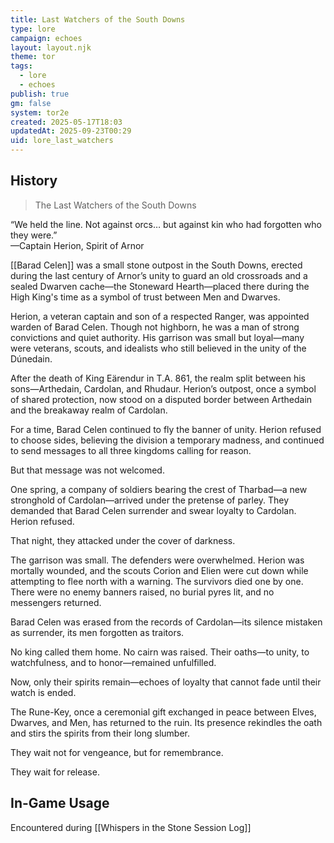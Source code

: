 ```yaml
---
title: Last Watchers of the South Downs
type: lore
campaign: echoes
layout: layout.njk
theme: tor
tags:
  - lore
  - echoes
publish: true
gm: false
system: tor2e
created: 2025-05-17T18:03
updatedAt: 2025-09-23T00:29
uid: lore_last_watchers
---
```


## History

> The Last Watchers of the South Downs

“We held the line. Not against orcs… but against kin who had forgotten who they were.”  
—Captain Herion, Spirit of Arnor  
  
[[Barad Celen]] was a small stone outpost in the South Downs, erected during the last century of Arnor’s unity to guard an old crossroads and a sealed Dwarven cache—the Stoneward Hearth—placed there during the High King's time as a symbol of trust between Men and Dwarves.  
  
Herion, a veteran captain and son of a respected Ranger, was appointed warden of Barad Celen. Though not highborn, he was a man of strong convictions and quiet authority. His garrison was small but loyal—many were veterans, scouts, and idealists who still believed in the unity of the Dúnedain.  
  
After the death of King Eärendur in T.A. 861, the realm split between his sons—Arthedain, Cardolan, and Rhudaur. Herion’s outpost, once a symbol of shared protection, now stood on a disputed border between Arthedain and the breakaway realm of Cardolan.  
  
For a time, Barad Celen continued to fly the banner of unity. Herion refused to choose sides, believing the division a temporary madness, and continued to send messages to all three kingdoms calling for reason.  
  
But that message was not welcomed.  
  
One spring, a company of soldiers bearing the crest of Tharbad—a new stronghold of Cardolan—arrived under the pretense of parley. They demanded that Barad Celen surrender and swear loyalty to Cardolan. Herion refused.  
  
That night, they attacked under the cover of darkness.  
  
The garrison was small. The defenders were overwhelmed. Herion was mortally wounded, and the scouts Corion and Elien were cut down while attempting to flee north with a warning. The survivors died one by one. There were no enemy banners raised, no burial pyres lit, and no messengers returned.  
  
Barad Celen was erased from the records of Cardolan—its silence mistaken as surrender, its men forgotten as traitors.  
  
No king called them home. No cairn was raised. Their oaths—to unity, to watchfulness, and to honor—remained unfulfilled.  
  
Now, only their spirits remain—echoes of loyalty that cannot fade until their watch is ended.  
  
The Rune-Key, once a ceremonial gift exchanged in peace between Elves, Dwarves, and Men, has returned to the ruin. Its presence rekindles the oath and stirs the spirits from their long slumber.  
  
They wait not for vengeance, but for remembrance.  
  
They wait for release.

## In-Game Usage
Encountered during [[Whispers in the Stone Session Log]]



